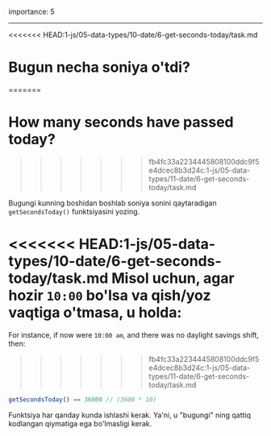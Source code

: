 importance: 5

---

<<<<<<< HEAD:1-js/05-data-types/10-date/6-get-seconds-today/task.md
# Bugun necha soniya o'tdi?
=======
# How many seconds have passed today?
>>>>>>> fb4fc33a2234445808100ddc9f5e4dcec8b3d24c:1-js/05-data-types/11-date/6-get-seconds-today/task.md

Bugungi kunning boshidan boshlab soniya sonini qaytaradigan `getSecondsToday()` funktsiyasini yozing.

<<<<<<< HEAD:1-js/05-data-types/10-date/6-get-seconds-today/task.md
Misol uchun, agar hozir `10:00` bo'lsa va qish/yoz vaqtiga o'tmasa, u holda:
=======
For instance, if now were `10:00 am`, and there was no daylight savings shift, then:
>>>>>>> fb4fc33a2234445808100ddc9f5e4dcec8b3d24c:1-js/05-data-types/11-date/6-get-seconds-today/task.md

```js
getSecondsToday() == 36000 // (3600 * 10)
```

Funktsiya har qanday kunda ishlashi kerak. Ya'ni, u "bugungi" ning qattiq kodlangan qiymatiga ega bo'lmasligi kerak.
